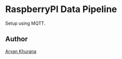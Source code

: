 # RaspberryPI Data Pipeline

Setup using MQTT.

## Author

[Aryan Khurana](https://www.github.com/AryanK1511)
